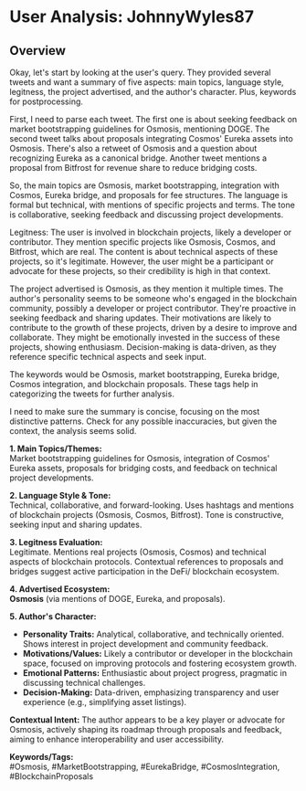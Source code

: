# User Analysis: JohnnyWyles87

## Overview

<think>
Okay, let's start by looking at the user's query. They provided several tweets and want a summary of five aspects: main topics, language style, legitness, the project advertised, and the author's character. Plus, keywords for postprocessing.

First, I need to parse each tweet. The first one is about seeking feedback on market bootstrapping guidelines for Osmosis, mentioning DOGE. The second tweet talks about proposals integrating Cosmos' Eureka assets into Osmosis. There's also a retweet of Osmosis and a question about recognizing Eureka as a canonical bridge. Another tweet mentions a proposal from Bitfrost for revenue share to reduce bridging costs.

So, the main topics are Osmosis, market bootstrapping, integration with Cosmos, Eureka bridge, and proposals for fee structures. The language is formal but technical, with mentions of specific projects and terms. The tone is collaborative, seeking feedback and discussing project developments.

Legitness: The user is involved in blockchain projects, likely a developer or contributor. They mention specific projects like Osmosis, Cosmos, and Bitfrost, which are real. The content is about technical aspects of these projects, so it's legitimate. However, the user might be a participant or advocate for these projects, so their credibility is high in that context.

The project advertised is Osmosis, as they mention it multiple times. The author's personality seems to be someone who's engaged in the blockchain community, possibly a developer or project contributor. They're proactive in seeking feedback and sharing updates. Their motivations are likely to contribute to the growth of these projects, driven by a desire to improve and collaborate. They might be emotionally invested in the success of these projects, showing enthusiasm. Decision-making is data-driven, as they reference specific technical aspects and seek input.

The keywords would be Osmosis, market bootstrapping, Eureka bridge, Cosmos integration, and blockchain proposals. These tags help in categorizing the tweets for further analysis.

I need to make sure the summary is concise, focusing on the most distinctive patterns. Check for any possible inaccuracies, but given the context, the analysis seems solid.
</think>

**1. Main Topics/Themes:**  
Market bootstrapping guidelines for Osmosis, integration of Cosmos' Eureka assets, proposals for bridging costs, and feedback on technical project developments.  

**2. Language Style & Tone:**  
Technical, collaborative, and forward-looking. Uses hashtags and mentions of blockchain projects (Osmosis, Cosmos, Bitfrost). Tone is constructive, seeking input and sharing updates.  

**3. Legitness Evaluation:**  
Legitimate. Mentions real projects (Osmosis, Cosmos) and technical aspects of blockchain protocols. Contextual references to proposals and bridges suggest active participation in the DeFi/ blockchain ecosystem.  

**4. Advertised Ecosystem:**  
**Osmosis** (via mentions of DOGE, Eureka, and proposals).  

**5. Author's Character:**  
- **Personality Traits:** Analytical, collaborative, and technically oriented. Shows interest in project development and community feedback.  
- **Motivations/Values:** Likely a contributor or developer in the blockchain space, focused on improving protocols and fostering ecosystem growth.  
- **Emotional Patterns:** Enthusiastic about project progress, pragmatic in discussing technical challenges.  
- **Decision-Making:** Data-driven, emphasizing transparency and user experience (e.g., simplifying asset listings).  

**Contextual Intent:** The author appears to be a key player or advocate for Osmosis, actively shaping its roadmap through proposals and feedback, aiming to enhance interoperability and user accessibility.  

**Keywords/Tags:**  
#Osmosis, #MarketBootstrapping, #EurekaBridge, #CosmosIntegration, #BlockchainProposals